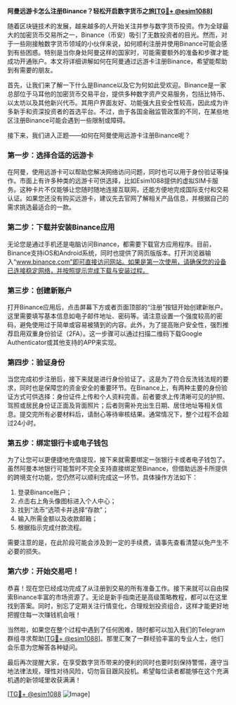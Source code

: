 **阿曼远游卡怎么注册Binance？轻松开启数字货币之旅[[TG💪+ @esim1088](https://t.me/s/esim1088)]**

随着区块链技术的发展，越来越多的人开始关注并参与数字货币投资。作为全球最大的加密货币交易所之一，Binance（币安）吸引了无数投资者的目光。然而，对于一些刚接触数字货币领域的小伙伴来说，如何顺利注册并使用Binance可能会感到有些困惑。特别是当你身处阿曼这样的国家时，可能需要额外的准备和步骤才能成功开通账户。本文将详细讲解如何在阿曼通过远游卡注册Binance，希望能帮助到有需要的朋友。

首先，让我们来了解一下什么是Binance以及它为何如此受欢迎。Binance是一家总部位于马耳他的加密货币交易平台，提供多种数字资产交易服务，包括比特币、以太坊以及其他新兴代币。其用户界面友好、功能强大且安全性较高，因此成为许多新手和资深投资者的首选平台。不过，由于各国金融监管政策的不同，在某些地区注册Binance可能会遇到一些限制或障碍。

接下来，我们进入正题——如何在阿曼使用远游卡注册Binance呢？

### 第一步：选择合适的远游卡

在阿曼，使用远游卡可以帮助您解决网络访问问题，同时也可以用于身份验证等操作。市面上有许多种类的远游卡可供选择，比如Esim1088提供的虚拟SIM卡服务。这种卡片不仅能够让您随时随地连接互联网，还能方便地完成国际支付和交易认证。如果您还没有购买远游卡，建议先去官网了解相关产品信息，并根据自己的需求挑选最适合的一款。

### 第二步：下载并安装Binance应用

无论您是通过手机还是电脑访问Binance，都需要下载官方应用程序。目前，Binance支持iOS和Android系统，同时也提供了网页版版本。打开浏览器输入“www.binance.com”即可直接访问网站。如果是第一次使用，请确保您的设备已连接稳定网络，并按照提示完成下载与安装过程。

### 第三步：创建新账户

打开Binance应用后，点击屏幕下方或者页面顶部的“注册”按钮开始创建新账户。这里需要填写基本信息如电子邮件地址、密码等。请注意设置一个强度较高的密码，避免使用过于简单或容易被猜到的内容。此外，为了提高账户安全性，强烈推荐启用双重身份验证（2FA）。这一步骤可以通过扫描二维码下载Google Authenticator或其他支持的APP来实现。

### 第四步：验证身份

当您完成初步注册后，接下来就是进行身份验证了。这是为了符合反洗钱法规的要求，同时也是保障您的资金安全的重要环节。在Binance上，有两种主要的身份验证方式可供选择：身份证件上传和个人资料完善。前者要求上传清晰可见的护照、驾照或居民身份证正面及背面照片；后者则需补充出生日期、居住地址等相关信息。提交完所有必要材料后，请耐心等待审核结果。通常情况下，整个过程不会超过24小时。

### 第五步：绑定银行卡或电子钱包

为了让您可以更便捷地充值提现，接下来就需要绑定一张银行卡或者电子钱包了。虽然阿曼本地银行可能暂时不完全支持直接绑定至Binance，但借助远游卡所提供的跨境支付功能，您仍然可以顺利完成这一环节。具体操作方法如下：

1. 登录Binance账户；
2. 点击右上角头像图标进入个人中心；
3. 找到“法币”选项卡并选择“存款”；
4. 输入所需金额以及收款邮箱；
5. 根据指示完成付款流程。

需要注意的是，在此阶段可能会涉及到一定的手续费，请事先查看清楚以免产生不必要的损失。

### 第六步：开始交易吧！

恭喜！现在您已经成功完成了从注册到交易的所有准备工作。接下来就可以自由探索Binance丰富的市场资源了。无论是新手指南还是高级策略教程，都可以在这里找到答案。同时，别忘了定期关注行情变化，合理规划投资组合，这样才能更好地把握住每一次赚钱机会哦！

当然啦，如果您在整个过程中遇到了任何困难，随时都可以加入我们的Telegram群组寻求帮助[[TG💪+ @esim1088](https://t.me/s/esim1088)]。那里汇聚了一群经验丰富的专业人士，他们会乐意为您解答各种疑问。

最后再次提醒大家，在享受数字货币带来的便利的同时也要时刻保持警惕，遵守当地法律法规，理性对待风险，切勿盲目跟风投机。希望每位读者都能够在这个充满机遇的新领域里收获满满！

[[TG💪+ @esim1088](https://t.me/s/esim1088) ![Image](https://i.postimg.cc/4NQfJmqS/Snipaste-2025-05-13-00-14-12.png)]